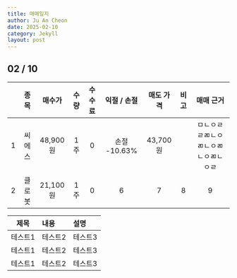 ```yaml
---
title: 매매일지
author: Ju An Cheon
date: 2025-02-10
category: Jekyll
layout: post
---
```

## 02 / 10
<div class="table-wrapper" markdown="block">

||종목|매수가|수량|수수료|익절 / 손절|매도 가격|비고|매매 근거|
|:-:|:-:|:-:|:-:|:-:|:-:|:-:|:-:|:-:|
|1|씨에스|48,900원|1주|0|손절 -10.63%|43,700원||ㅁㄴㅇㄹㄹㄻㄴㅇㄻㄴㅇㄻㄴㅇㄻㄴㅇㄹ|
|2|클로봇|21,100원|1주|0|6|7|8|9|

</div>

<div markdown="block">
  
|제목|내용|설명|
|:-:|:--|:--|
|테스트1|테스트2|테스트3|
|테스트1|테스트2|테스트3|
|테스트1|테스트2|테스트3|

</div>
